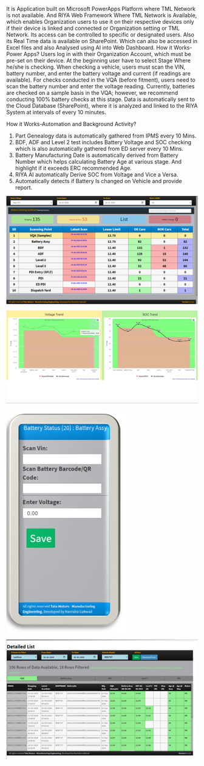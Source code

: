 It is Application built on Microsoft PowerApps Platform where TML Network is not available. And RIYA Web Framework Where TML Network is Available, which enables Organization users to use it on their respective devices only if their device is linked and connected or Organization setting or TML Network.
Its access can be controlled to specific or designated users. Also its Real Time data is available on SharePoint. Which can also be accessed in Excel files and also Analysed using AI into Web Dashboard.
How it Works-Power Apps?
Users log in with their Organization Account, which must be pre-set on their device. At the beginning user have to select Stage Where he/she is checking. When checking a vehicle, users must scan the VIN, battery number, and enter the battery voltage and current (if readings are available). For checks conducted in the VQA (before fitment), users need to scan the battery number and enter the voltage reading. Currently, batteries are checked on a sample basis in the VQA; however, we recommend conducting 100% battery checks at this stage. Data is automatically sent to the Cloud Database (SharePoint), where it is analyzed and linked to the RIYA System at intervals of every 10 minutes.


How it Works-Automation and Background Activity?
1) Part Genealogy data is automatically gathered from IPMS every 10 Mins.
2) BDF, ADF and Level 2 test includes Battery Voltage and SOC checking which is also automatically gathered from ED server every 10 Mins.
3) Battery Manufacturing Date is automatically derived from Battery Number which helps calculating Battery Age at various stage. And highlight if it exceeds ERC recommended Age.
4) RIYA AI automatically Derive SOC from Voltage and Vice a Versa.
5) Automatically detects if Battery Is changed on Vehicle and provide report.

![Project Screenshot](battery/Screenshot(38).png)

![Project Screenshot](battery/6.png)


![Project Screenshot](battery/0.png)

![Project Screenshot](battery/1.png)



